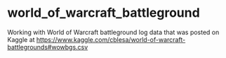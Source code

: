 # world_of_warcraft_battleground

Working with World of Warcraft battleground log data that was posted on Kaggle at https://www.kaggle.com/cblesa/world-of-warcraft-battlegrounds#wowbgs.csv

